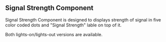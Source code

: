 Signal Strength Component
---------------------
Signal Strength Component is designed to displays strength of signal in five color coded dots and "Signal Strength" lable on top of it.

Both lights-on/lights-out versions are available.

 